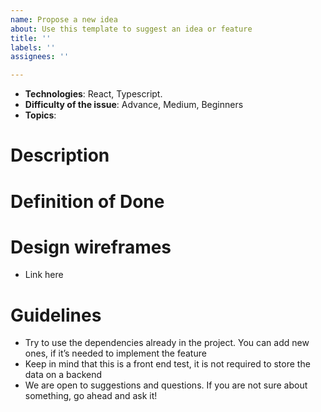 ```yaml
---
name: Propose a new idea
about: Use this template to suggest an idea or feature
title: ''
labels: ''
assignees: ''

---
```


* **Technologies**: React, Typescript.
* **Difficulty of the issue**: Advance, Medium, Beginners
* **Topics**: 

# Description



# Definition of Done


# Design wireframes

- Link here

# Guidelines
- Try to use the dependencies already in the project. You can add new ones, if it’s needed to implement the feature
- Keep in mind that this is a front end test, it is not required to store the data on a backend
- We are open to suggestions and questions. If you are not sure about something, go ahead and ask it!
